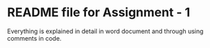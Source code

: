 # README file for Assignment - 1

Everything is explained in detail in word document and through using comments in code.
